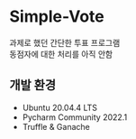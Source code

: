 # Simple-Vote

과제로 했던 간단한 투표 프로그램  
동점자에 대한 처리를 아직 안함  

## 개발 환경
- Ubuntu 20.04.4 LTS
- Pycharm Community 2022.1
- Truffle & Ganache
